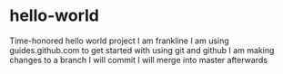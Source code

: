 # hello-world
Time-honored hello world project
I am frankline
I am using guides.github.com to get started with using git and github
I am making changes to a branch
I will commit
I will merge into master afterwards
